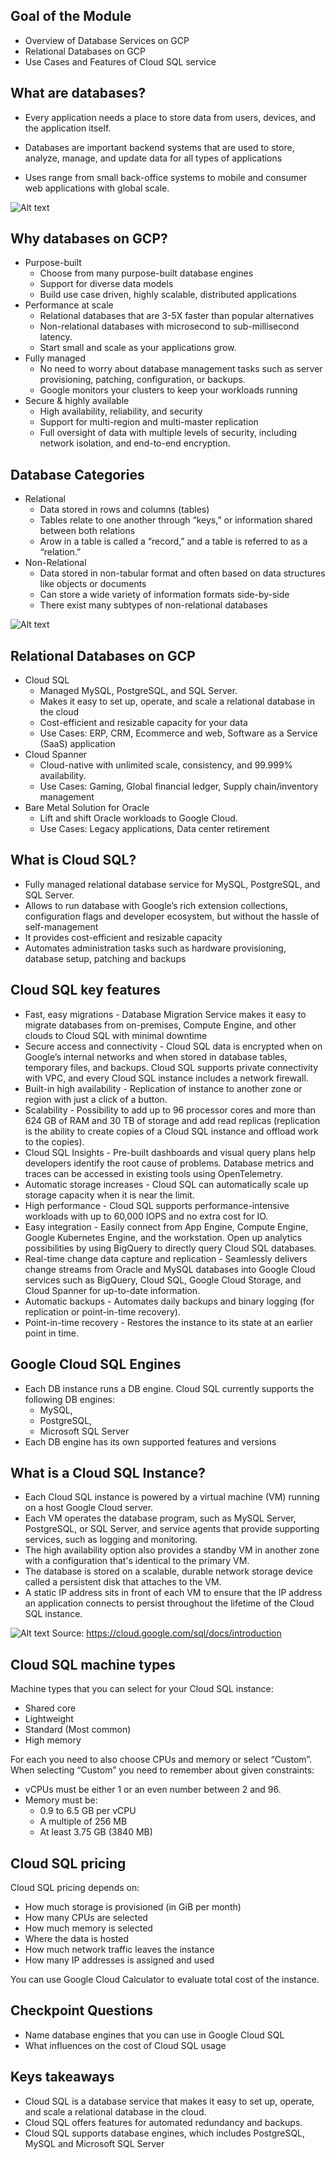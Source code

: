                                
## Goal of the Module 
- Overview of Database Services on GCP
- Relational Databases on GCP
- Use Cases and Features of Cloud SQL service

##	What are databases?

- Every application needs a place to store data from users, devices, and the application itself. 

- Databases are important backend systems that are used to store, analyze, manage, and update data for all types of applications

- Uses range from small back-office systems to mobile and consumer web applications with global scale.


![Alt text](images/im73.png?raw=true "Title")

##	Why databases on GCP?

- Purpose-built
  - Choose from many purpose-built database engines 
  - Support for diverse data models 
  - Build use case driven, highly scalable, distributed applications
- Performance at scale
  - Relational databases that are 3-5X faster than popular alternatives
  - Non-relational databases with microsecond to sub-millisecond latency. 
  - Start small and scale as your applications grow. 
- Fully managed
  - No need to worry about database management tasks such as server provisioning, patching, configuration, or backups. 
  - Google monitors your clusters to keep your workloads running
- Secure & highly available
  - High availability, reliability, and security
  - Support for multi-region and multi-master replication
  - Full oversight of data with multiple levels of security, including network isolation, and end-to-end encryption.

##	Database Categories
- Relational
  - Data stored in rows and columns (tables)
  - Tables relate to one another through “keys,” or information shared between both relations
  - Arow in a table is called a “record,” and a table is referred to as a “relation.”
- Non-Relational
  - Data stored in non-tabular format and often based on data structures like objects or documents
  - Can store a wide variety of information formats side-by-side
  - There exist many subtypes of non-relational databases

![Alt text](images/im74.png?raw=true "Title")

##	Relational Databases on GCP
- Cloud SQL
  - Managed MySQL, PostgreSQL, and SQL Server. 
  - Makes it easy to set up, operate, and scale a relational database in the cloud 
  - Cost-efficient and resizable capacity for your data
  - Use Cases: ERP, CRM, Ecommerce and web, Software as a Service (SaaS) application
- Cloud Spanner
  - Cloud-native with unlimited scale, consistency, and 99.999% availability.
  - Use Cases: Gaming, Global financial ledger, Supply chain/inventory management
- Bare Metal Solution for Oracle
  - Lift and shift Oracle workloads to Google Cloud.
  - Use Cases: Legacy applications, Data center retirement

  
##	What is Cloud SQL?
- Fully managed relational database service for MySQL, PostgreSQL, and SQL Server. 
- Allows to run database with Google’s rich extension collections, configuration flags and developer ecosystem, but without the hassle of self-management
- It provides cost-efficient and resizable capacity 
- Automates administration tasks such as hardware provisioning, database setup, patching and backups

##	Cloud SQL key features
- Fast, easy migrations - Database Migration Service makes it easy to migrate databases from on-premises, Compute Engine, and other clouds to Cloud SQL with minimal downtime
- Secure access and connectivity - Cloud SQL data is encrypted when on Google’s internal networks and when stored in database tables, temporary files, and backups. Cloud SQL supports private connectivity with VPC, and every Cloud SQL instance includes a network firewall.
- Built-in high availability - Replication of instance to another zone or region with just a click of a button.
- Scalability - Possibility to add up to 96 processor cores and more than 624 GB of RAM and 30 TB of storage and add read replicas (replication is the ability to create copies of a Cloud SQL instance and offload work to the copies).
- Cloud SQL Insights - Pre-built dashboards and visual query plans help developers identify the root cause of problems. Database metrics and traces can be accessed in existing tools using OpenTelemetry. 
- Automatic storage increases - Cloud SQL can automatically scale up storage capacity when it is near the limit. 
- High performance - Cloud SQL supports performance-intensive workloads with up to 60,000 IOPS and no extra cost for IO. 
- Easy integration - Easily connect from App Engine, Compute Engine, Google Kubernetes Engine, and the workstation. Open up analytics possibilities by using BigQuery to directly query Cloud SQL databases. 
- Real-time change data capture and replication - Seamlessly delivers change streams from Oracle and MySQL databases into Google Cloud services such as BigQuery, Cloud SQL, Google Cloud Storage, and Cloud Spanner for up-to-date information. 
- Automatic backups - Automates daily backups and binary logging (for replication or point-in-time recovery). 
- Point-in-time recovery - Restores the instance to its state at an earlier point in time. 



##	Google Cloud SQL Engines
- Each DB instance runs a DB engine.  Cloud SQL currently supports the following DB engines:
  - MySQL, 
  - PostgreSQL, 
  - Microsoft SQL Server 
- Each DB engine has its own supported features and versions

##	What is a Cloud SQL Instance?
- Each Cloud SQL instance is powered by a virtual machine (VM) running on a host Google Cloud server. 
- Each VM operates the database program, such as MySQL Server, PostgreSQL, or SQL Server, and service agents that provide supporting services, such as logging and monitoring. 
- The high availability option also provides a standby VM in another zone with a configuration that's identical to the primary VM.
- The database is stored on a scalable, durable network storage device called a persistent disk that attaches to the VM. 
- A static IP address sits in front of each VM to ensure that the IP address an application connects to persist throughout the lifetime of the Cloud SQL instance.

![Alt text](images/im75.png?raw=true "Title")
Source: https://cloud.google.com/sql/docs/introduction

##	Cloud SQL machine types

Machine types that you can select for your Cloud SQL instance:
- Shared core
- Lightweight 
- Standard (Most common) 
- High memory

For each you need to also choose CPUs and memory or select “Custom”.
When selecting “Custom” you need to remember about given constraints:
- vCPUs must be either 1 or an even number between 2 and 96.
- Memory must be:
  - 0.9 to 6.5 GB per vCPU
  - A multiple of 256 MB
  - At least 3.75 GB (3840 MB)


##	Cloud SQL pricing
Cloud SQL pricing depends on:
- How much storage is provisioned (in GiB per month)
- How many CPUs are selected 
- How much memory is selected 
- Where the data is hosted
- How much network traffic leaves the instance
- How many IP addresses is assigned and used

You can use Google Cloud Calculator to evaluate total cost of the instance.

## Checkpoint Questions
- Name database engines that you can use in Google Cloud SQL
- What influences on the cost of Cloud SQL usage

## Keys takeaways
- Cloud SQL is a database service that makes it easy to set up, operate, and scale a relational database in the cloud.
- Cloud SQL offers features for automated redundancy and backups.
- Cloud SQL supports database engines, which includes PostgreSQL, MySQL and Microsoft SQL Server
	
